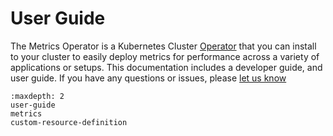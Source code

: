 # User Guide

The Metrics Operator is a Kubernetes Cluster [Operator](https://kubernetes.io/docs/concepts/extend-kubernetes/operator/) that you can install to your cluster to easily deploy metrics
for performance across a variety of applications or setups.
This documentation includes a developer guide, and user guide. If you have any questions or issues, please [let us know](https://github.com/converged-computing/metrics-operator/issues)

```{toctree}
:maxdepth: 2
user-guide
metrics
custom-resource-definition
```
